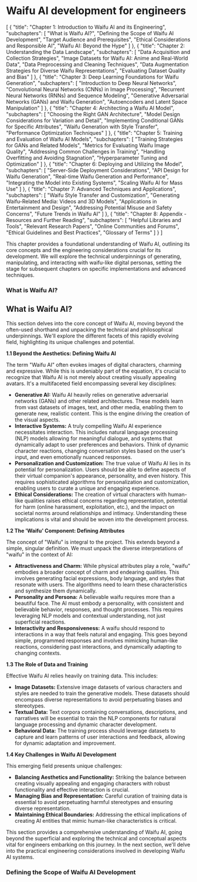 # Waifu AI development for engineers

[
  {
    "title": "Chapter 1: Introduction to Waifu AI and its Engineering",
    "subchapters": [
      "What is Waifu AI?",
      "Defining the Scope of Waifu AI Development",
      "Target Audience and Prerequisites",
      "Ethical Considerations and Responsible AI",
      "Waifu AI: Beyond the Hype"
    ]
  },
  {
    "title": "Chapter 2: Understanding the Data Landscape",
    "subchapters": [
      "Data Acquisition and Collection Strategies",
      "Image Datasets for Waifu AI: Anime and Real-World Data",
      "Data Preprocessing and Cleaning Techniques",
      "Data Augmentation Strategies for Diverse Waifu Representations",
      "Evaluating Dataset Quality and Bias"
    ]
  },
  {
    "title": "Chapter 3: Deep Learning Foundations for Waifu Generation",
    "subchapters": [
      "Introduction to Deep Neural Networks",
      "Convolutional Neural Networks (CNNs) in Image Processing",
      "Recurrent Neural Networks (RNNs) and Sequence Modeling",
      "Generative Adversarial Networks (GANs) and Waifu Generation",
      "Autoencoders and Latent Space Manipulation"
    ]
  },
  {
    "title": "Chapter 4: Architecting a Waifu AI Model",
    "subchapters": [
      "Choosing the Right GAN Architecture",
      "Model Design Considerations for Variation and Detail",
      "Implementing Conditional GANs for Specific Attributes",
      "Waifu Generation with Style Transfer",
      "Performance Optimization Techniques"
    ]
  },
  {
    "title": "Chapter 5: Training and Evaluation of Waifu AI Models",
    "subchapters": [
      "Training Strategies for GANs and Related Models",
      "Metrics for Evaluating Waifu Image Quality",
      "Addressing Common Challenges in Training",
      "Handling Overfitting and Avoiding Stagnation",
      "Hyperparameter Tuning and Optimization"
    ]
  },
  {
    "title": "Chapter 6: Deploying and Utilizing the Model",
    "subchapters": [
      "Server-Side Deployment Considerations",
      "API Design for Waifu Generation",
      "Real-time Waifu Generation and Performance",
      "Integrating the Model into Existing Systems",
      "Scaling Waifu AI for Mass Use"
    ]
  },
  {
    "title": "Chapter 7: Advanced Techniques and Applications",
    "subchapters": [
      "Waifu Style Transfer and Customization",
      "Generating Waifu-Related Media: Videos and 3D Models",
      "Applications in Entertainment and Design",
      "Addressing Potential Misuse and Safety Concerns",
      "Future Trends in Waifu AI"
    ]
  },
  {
    "title": "Chapter 8: Appendix - Resources and Further Reading",
    "subchapters": [
      "Helpful Libraries and Tools",
      "Relevant Research Papers",
      "Online Communities and Forums",
      "Ethical Guidelines and Best Practices",
      "Glossary of Terms"
    ]
  }
]


This chapter provides a foundational understanding of Waifu AI, outlining its core concepts and the engineering considerations crucial for its development.  We will explore the technical underpinnings of generating, manipulating, and interacting with waifu-like digital personas, setting the stage for subsequent chapters on specific implementations and advanced techniques.


### What is Waifu AI?

## What is Waifu AI?

This section delves into the core concept of Waifu AI, moving beyond the often-used shorthand and unpacking the technical and philosophical underpinnings.  We'll explore the different facets of this rapidly evolving field, highlighting its unique challenges and potential.

**1.1  Beyond the Aesthetics: Defining Waifu AI**

The term "Waifu AI" often evokes images of digital characters, charming and expressive.  While this is undeniably part of the equation, it's crucial to recognize that Waifu AI is not merely about creating visually appealing avatars.  It's a multifaceted field encompassing several key disciplines:

* **Generative AI:**  Waifu AI heavily relies on generative adversarial networks (GANs) and other related architectures. These models learn from vast datasets of images, text, and other media, enabling them to generate new, realistic content.  This is the engine driving the creation of the visual aspects.
* **Interactive Systems:**  A truly compelling Waifu AI experience necessitates interaction. This includes natural language processing (NLP) models allowing for meaningful dialogue, and systems that dynamically adapt to user preferences and behaviors.  Think of dynamic character reactions, changing conversation styles based on the user's input, and even emotionally nuanced responses.
* **Personalization and Customization:**  The true value of Waifu AI lies in its potential for personalization.  Users should be able to define aspects of their virtual companion's appearance, personality, and even history.  This requires sophisticated algorithms for personalization and customization, enabling users to curate a unique and engaging experience.
* **Ethical Considerations:** The creation of virtual characters with human-like qualities raises ethical concerns regarding representation, potential for harm (online harassment, exploitation, etc.), and the impact on societal norms around relationships and intimacy.  Understanding these implications is vital and should be woven into the development process.

**1.2  The 'Waifu' Component: Defining Attributes**

The concept of "Waifu" is integral to the project. This extends beyond a simple, singular definition.  We must unpack the diverse interpretations of "waifu" in the context of AI:

* **Attractiveness and Charm:** While physical attributes play a role, "waifu" embodies a broader concept of charm and endearing qualities.  This involves generating facial expressions, body language, and styles that resonate with users.  The algorithms need to learn these characteristics and synthesize them dynamically.
* **Personality and Persona:**  A believable waifu requires more than a beautiful face.  The AI must embody a personality, with consistent and believable behavior, responses, and thought processes.  This requires leveraging NLP models and contextual understanding, not just superficial reactions.
* **Interactivity and Responsiveness:**  A waifu should respond to interactions in a way that feels natural and engaging. This goes beyond simple, programmed responses and involves mimicking human-like reactions, considering past interactions, and dynamically adapting to changing contexts.

**1.3  The Role of Data and Training**

Effective Waifu AI relies heavily on training data.  This includes:

* **Image Datasets:**  Extensive image datasets of various characters and styles are needed to train the generative models.  These datasets should encompass diverse representations to avoid perpetuating biases and stereotypes.
* **Textual Data:**  Text corpora containing conversations, descriptions, and narratives will be essential to train the NLP components for natural language processing and dynamic character development.
* **Behavioral Data:**  The training process should leverage datasets to capture and learn patterns of user interactions and feedback, allowing for dynamic adaptation and improvement.

**1.4  Key Challenges in Waifu AI Development**

This emerging field presents unique challenges:

* **Balancing Aesthetics and Functionality:** Striking the balance between creating visually appealing and engaging characters with robust functionality and effective interaction is crucial.
* **Managing Bias and Representation:** Careful curation of training data is essential to avoid perpetuating harmful stereotypes and ensuring diverse representation.
* **Maintaining Ethical Boundaries:**  Addressing the ethical implications of creating AI entities that mimic human-like characteristics is critical.

This section provides a comprehensive understanding of Waifu AI, going beyond the superficial and exploring the technical and conceptual aspects vital for engineers embarking on this journey.  In the next section, we'll delve into the practical engineering considerations involved in developing Waifu AI systems.


### Defining the Scope of Waifu AI Development

